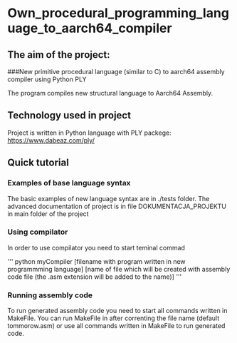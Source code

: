 # Own_procedural_programming_language_to_aarch64_compiler

## The aim of the project:

###New primitive procedural language (similar to C) to aarch64 assembly compiler using Python PLY

The program compiles new structural language to Aarch64 Assembly.

## Technology used in project

Project is written in Python language
with PLY packege: https://www.dabeaz.com/ply/

## Quick tutorial

### Examples of base language syntax

The basic examples of new language syntax are in ./tests folder. The advanced documentation of project is in file DOKUMENTACJA_PROJEKTU in main folder of the project

### Using compilator

In order to use compilator you need to start teminal commad 

'''
python myCompiler [filename with program written in new programmming language] [name of file which will be created with assembly code file (the .asm extension will be added to the name)]
'''

### Running assembly code

To run generated assembly code you need to start all commands written in MakeFile. You can run MakeFile in after correnting the file name (default tommorow.asm) or use all commands written in MakeFile to run generated code.
